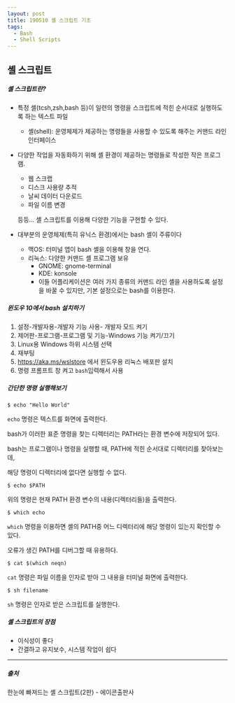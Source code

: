```yaml
---
layout: post
title: 190510 셸 스크립트 기초
tags:
  - Bash
  - Shell Scripts
---
```


## 셸 스크립트

##### 셸 스크립트란?

- 특정 셸(tcsh,zsh,bash 등)이 일련의 명령을 스크립트에 적힌 순서대로 실행하도록 하는 텍스트 파일

  - 셸(shell): 운영체제가 제공하는 명령들을 사용할 수 있도록 해주는 커맨드 라인 인터페이스

- 다양한 작업을 자동화하기 위해 셸 환경이 제공하는 명령들로 작성한 작은 프로그램.
  - 웹 스크랩
  - 디스크 사용량 추적
  - 날씨 데이터 다운로드
  - 파일 이름 변경

  등등... 셸 스크립트를 이용해 다양한 기능을 구현할 수 있다.

- 대부분의 운영체제(특히 유닉스 환경)에서는 bash 셸이 주류이다
  - 맥OS: 터미널 앱이 bash 셸을 이용해 창을 연다.
  - 리눅스: 다양한 커맨드 셸 프로그램 보유
    - GNOME: gnome-terminal
    - KDE: konsole
    - 이들 어플리케이션은 여러 가지 종류의 커맨드 라인 셸을 사용하도록 설정을 바꿀 수 있지만, 기본 설정으로는 bash를 이용한다.



##### 윈도우 10에서 bash 설치하기

1. 설정-개발자용-개발자 기능 사용- 개발자 모드 켜기
2. 제어판-프로그램-프로그램 및 기능-Windows 기능 켜기/끄기
3. Linux용 Windows 하위 시스템 선택
4. 재부팅
5. https://aka.ms/wslstore 에서 윈도우용 리눅스 배포판 설치
6. 명령 프롬프트 창 켜고 `bash`입력해서 사용



##### 간단한 명령 실행해보기

```shell
$ echo "Hello World"
```

`echo` 명령은 텍스트를 화면에 출력한다.

bash가 이러한 표준 명령을 찾는 디렉터리는 PATH라는 환경 변수에 저장되어 있다.

bash는 프로그램이나 명령을 실행할 때, PATH에 적힌 순서대로 디렉터리를 찾아보는데, 

해당 명령이 디렉터리에 없다면 실행할 수 없다.



```shell
$ echo $PATH
```

위의 명령은 현재 PATH 환경 변수의 내용(디렉터리들)을 출력한다.



```shell
$ which echo
```

`which` 명령을 이용하면 셸의 PATH중 어느 디렉터리에 해당 명령이 있는지 확인할 수 있다.

오류가 생긴 PATH를 디버그할 때 유용하다.



```shell
$ cat $(which neqn)
```

`cat` 명령은 파일 이름을 인자로 받아 그 내용을 터미널 화면에 출력한다.



```shell
$ sh filename
```

`sh` 명령은 인자로 받은 스크립트를 실행한다.



##### 셸 스크립트의 장점

- 이식성이 좋다
- 간결하고 유지보수, 시스템 작업이 쉽다



------

##### 출처

한눈에 빠져드는 셸 스크립트(2판) - 에이콘출판사